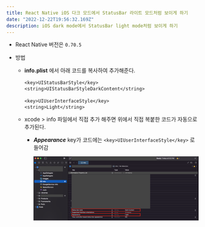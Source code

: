 ```yaml
---
title: React Native iOS 다크 모드에서 StatusBar 라이트 모드처럼 보이게 하기
date: "2022-12-22T19:56:32.169Z"
description: iOS dark mode에서 StatusBar light mode처럼 보이게 하기
---
```


- React Native 버전은 `0.70.5`
- 방법

  - <b>info.plist</b> 에서 아래 코드를 복사하여 추가해준다.

    ```
    <key>UIStatusBarStyle</key>
    <string>UIStatusBarStyleDarkContent</string>

    <key>UIUserInterfaceStyle</key>
    <string>Light</string>
    ```

  - xcode > info 파일에서 직접 추가 해주면 위에서 직접 복붙한 코드가 자동으로 추가된다.

    - <b><i>Appearance</i></b> key가 코드에는 `<key>UIUserInterfaceStyle</key>` 로 들어감

      ![xcode에서의 info.plist 파일](./info_plist.png)
